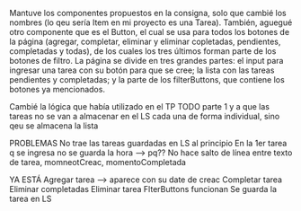 Mantuve los componentes propuestos en la consigna, solo que cambié los nombres (lo qeu sería Item en mi proyecto es una Tarea). También, aguegué otro componente que es el Button, el cual se usa para todos los botones de la página (agregar, completar, eliminar y eliminar copletadas, pendientes, completadas y todas), de los cuales los tres últimos forman parte de los botones de filtro. La página se divide en tres grandes partes: el input para ingresar una tarea con su botón para que se cree; la lista con las tareas pendientes y completadas; y la parte de los filterButtons, que contiene los botones ya mencionados. 

Cambié la lógica que había utilizado en el TP TODO parte 1 y a que las tareas no se van a almacenar en el LS cada una de forma individual, sino qeu se almacena la lista


PROBLEMAS
No trae las tareas guardadas en LS al principio
En la 1er tarea q se ingresa no se guarda la hora --> pq??
No hace salto de línea entre texto de tarea, momneotCreac, momentoCompletada

YA ESTÁ
Agregar tarea --> aparece con su date de creac
Completar tarea
Eliminar completadas
Eliminar tarea
FlterButtons funcionan
Se guarda la tarea en LS
